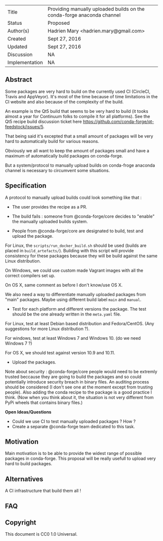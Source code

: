 
<table>
<tr><td> Title </td><td> Providing manually uploaded builds on the conda-forge anaconda channel</td>
<tr><td> Status </td><td> Proposed </td></tr>
<tr><td> Author(s) </td><td> Hadrien Mary &lt;hadrien.mary@gmail.com&gt;</td></tr>
<tr><td> Created </td><td> Sept 27, 2016</td></tr>
<tr><td> Updated </td><td> Sept 27, 2016</td></tr>
<tr><td> Discussion </td><td> NA </td></tr>
<tr><td> Implementation </td><td> NA </td></tr>
</table>

## Abstract

Some packages are very hard to build on the currently used CI (CircleCI, Travis and AppVeyor). It's most of the time because of time limitations in the CI website and also because of the complexity of the build.

An example is the Qt5 build that seems to be very hard to build (it tooks almost a year for Continuum folks to compile it for all platforms). See the Qt5 recipe build discussion ticket here https://github.com/conda-forge/qt-feedstock/issues/5.

That being said it's excepted that a small amount of packages will be very hard to automatically build for various reasons. 

Obviously we all want to keep the amount of packages small and have a maximum of automatically build packages on conda-forge.

But a system/protocol to manually upload builds on conda-froge anaconda channel is necessary to circumvent some situations.

## Specification

A protocol to manually upload builds could look something like that :

- The user provides the recipe as a PR.

- The build fails : someone from @conda-forge/core decides to "enable" the manually uploaded builds system.

- People from @conda-forge/core are designated to build, test and upload the package.

For Linux, the `scripts/run_docker_build.sh` should be used (builds are placed in `build_artefacts/`). Building with this script will provide consistency for these packages because they will be build against the same Linux distribution.

On Windows, we could use custom made Vagrant images with all the correct compilers set up. 

On OS X, same comment as before I don't know/use OS X.

We also need a way to differentiate manually uploaded packages from "main" packages. Maybe using different build label `main` and `manual`.

- Test for each platform and different versions the package. The test should be the one already written in the `meta.yaml` file.

For Linux, test at least Debian based distribution and Fedora/CentOS. (Any suggestions for more Linux distribution ?).

For windows, test at least Windows 7 and Windows 10. (do we need Windows 7 ?)

For OS X, we should test against version 10.9 and 10.11.

- Upload the packages.

Note about security : @conda-forge/core people would need to be extremly trusted beccause they are going to build the packages and so could potentially introduce security breach in binary files. An auditing process should be considered (I don't see one at the moment except from trusting people). Also adding the conda recipe to the package is a good practice I think. (Now when you think about it, the situation is not very different from PyPi wheels that contains binary files.)

**Open Ideas/Questions**

- Could we use CI to test manually uploaded packages ? How ?
- Create a separate @conda-forge team dedicated to this task.

## Motivation

Main motivation is to be able to provide the widest range of possible packages in conda-forge. This proposal will be really usefull to upload very hard to build packages.

## Alternatives

A CI infrastructure that build them all !

## FAQ


## Copyright

This document is CC0 1.0 Universal.